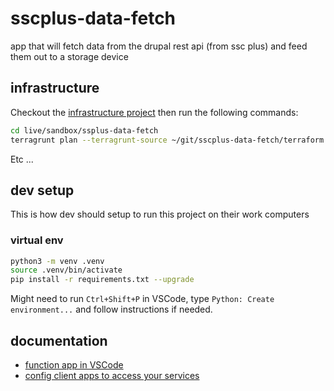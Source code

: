 # sscplus-data-fetch
app that will fetch data from the drupal rest api (from ssc plus) and feed them out to a storage device

## infrastructure

Checkout the [infrastructure project](https://github.com/dto-btn/infrastructure) then run the following commands:

```bash
cd live/sandbox/ssplus-data-fetch
terragrunt plan --terragrunt-source ~/git/sscplus-data-fetch/terraform
```

Etc ...

## dev setup

This is how dev should setup to run this project on their work computers

### virtual env

```bash
python3 -m venv .venv
source .venv/bin/activate
pip install -r requirements.txt --upgrade
```

Might need to run `Ctrl+Shift+P` in VSCode, type `Python: Create environment...` and follow instructions if needed.


## documentation

* [function app in VSCode](https://learn.microsoft.com/en-ca/azure/azure-functions/functions-develop-vs-code?tabs=node-v3%2Cpython-v2%2Cisolated-process&pivots=programming-language-python)
* [config client apps to access your services](https://learn.microsoft.com/en-us/azure/app-service/configure-authentication-provider-aad?tabs=workforce-tenant#configure-client-apps-to-access-your-app-service)